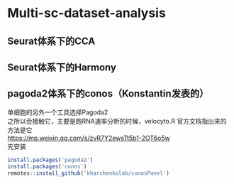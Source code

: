 # Multi-sc-dataset-analysis
## Seurat体系下的CCA
## Seurat体系下的Harmony
## pagoda2体系下的conos（Konstantin发表的）
单细胞的另外一个工具选择Pagoda2  
之所以会接触它，主要是跑RNA速率分析的时候，velocyto.R 官方文档指出来的方法是它  
https://mp.weixin.qq.com/s/zvR7Y2ewsTt5b1-2OT6o5w  
先安装  
```R
install.packages('pagoda2')
install.packages('conos')
remotes::install_github('kharchenkolab/conosPanel')
```

